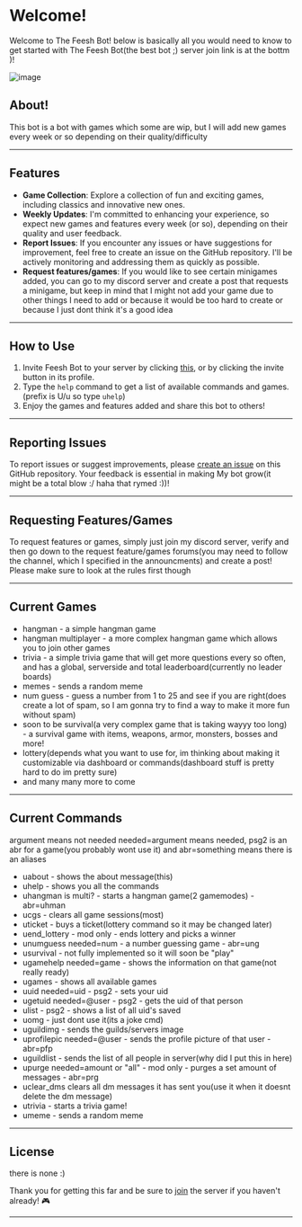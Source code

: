 # Welcome!

Welcome to The Feesh Bot! below is basically all you would need to know to get started with The Feesh Bot(the best bot ;) server join link is at the bottm  )!

![image](https://github.com/Feesh-bot/feesh-bot/assets/146041237/2dfd9d31-0225-4bad-a7dd-1bd7bc2a0e5a)

## About!

This bot is a bot with games which some are wip, but I will add new games every week or so depending on their quality/difficulty

---
## Features

- **Game Collection**: Explore a collection of fun and exciting games, including classics and innovative new ones.
- **Weekly Updates**: I'm committed to enhancing your experience, so expect new games and features every week (or so), depending on their quality and user feedback.
- **Report Issues**: If you encounter any issues or have suggestions for improvement, feel free to create an issue on the GitHub repository. I'll be actively monitoring and addressing them as quickly as possible.
-  **Request features/games**: If you would like to see certain minigames added, you can go to my discord server and create a post that requests a minigame, but keep in mind that I might not add your game due to other things I need to add or because it would be too hard to create or because I just dont think it's a good idea

---
## How to Use

1. Invite Feesh Bot to your server by clicking [this](https://discord.com/api/oauth2/authorize?client_id=1155958520542400532&permissions=31881344580689&scope=bot), or by clicking the invite button in its profile.
2. Type the `help` command to get a list of available commands and games.(prefix is U/u so type `uhelp`)
3. Enjoy the games and features added and share this bot to others!

---
## Reporting Issues

To report issues or suggest improvements, please [create an issue](https://github.com/Feesh-bot/feesh-bot/issues) on this GitHub repository. Your feedback is essential in making My bot grow(it might be a total blow :/ haha that rymed :))!

---
## Requesting Features/Games

To request features or games, simply just join my discord server, verify and then go down to the request feature/games forums(you may need to follow the channel, which I specified in the announcments) and create a post! Please make sure to look at the rules first though 

---
## Current Games

- hangman - a simple hangman game
- hangman multiplayer - a more complex hangman game which allows you to join other games
- trivia - a simple trivia game that will get more questions every so often, and has a global, serverside and total leaderboard(currently no leader boards)
- memes - sends a random meme
- num guess - guess a number from 1 to 25 and see if you are right(does create a lot of spam, so I am gonna try to find a way to make it more fun without spam)
- soon to be survival(a very complex game that is taking wayyy too long) - a survival game with items, weapons, armor, monsters, bosses and more!
- lottery(depends what you want to use for, im thinking about making it customizable via dashboard or commands(dashboard stuff is pretty hard to do im pretty sure)
- and many many more to come

---
## Current Commands
argument means not needed needed=argument means needed, psg2 is an abr for a game(you probably wont use it) and abr=something means there is an aliases
- uabout - shows the about message(this)
- uhelp - shows you all the commands
- uhangman is multi? - starts a hangman game(2 gamemodes) - abr=uhman
- ucgs - clears all game sessions(most)
- uticket - buys a ticket(lottery command so it may be changed later)
- uend_lottery - mod only - ends lottery and picks a winner
- unumguess needed=num - a number guessing game - abr=ung
- usurvival - not fully implemented so it will soon be "play"
- ugamehelp needed=game - shows the information on that game(not really ready)
- ugames - shows all available games
- uuid needed=uid - psg2 - sets your uid
- ugetuid needed=@user - psg2 - gets the uid of that person
- ulist - psg2 - shows a list of all uid's saved
- uomg - just dont use it(its a joke cmd)
- uguildimg - sends the guilds/servers image
- uprofilepic needed=@user - sends the profile picture of that user - abr=pfp
- uguildlist - sends the list of all people in server(why did I put this in here)
- upurge needed=amount or "all" - mod only - purges a set amount of messages - abr=prg
- uclear_dms clears all dm messages it has sent you(use it when it doesnt delete the dm message)
- utrivia - starts a trivia game!
- umeme - sends a random meme
---
## License
there is none :)

Thank you for getting this far and be sure to [join](https://discord.gg/xyBBfQWaS5) the server if you haven't already! 🎮

---
